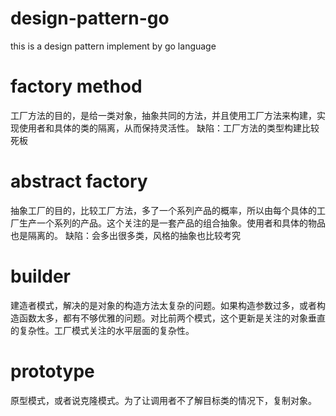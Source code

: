 # design-pattern-go
this is a design pattern implement by go language

# factory method
工厂方法的目的，是给一类对象，抽象共同的方法，并且使用工厂方法来构建，实现使用者和具体的类的隔离，从而保持灵活性。
缺陷：工厂方法的类型构建比较死板

# abstract factory
抽象工厂的目的，比较工厂方法，多了一个系列产品的概率，所以由每个具体的工厂生产一个系列的产品。这个关注的是一套产品的组合抽象。使用者和具体的物品也是隔离的。
缺陷：会多出很多类，风格的抽象也比较考究


# builder
建造者模式，解决的是对象的构造方法太复杂的问题。如果构造参数过多，或者构造函数太多，都有不够优雅的问题。对比前两个模式，这个更新是关注的对象垂直的复杂性。工厂模式关注的水平层面的复杂性。


# prototype
原型模式，或者说克隆模式。为了让调用者不了解目标类的情况下，复制对象。
